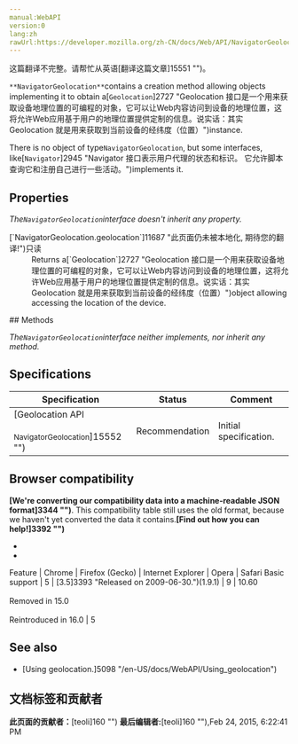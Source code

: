 ```yaml
---
manual:WebAPI
version:0
lang:zh
rawUrl:https://developer.mozilla.org/zh-CN/docs/Web/API/NavigatorGeolocation
---
```




这篇翻译不完整。请帮忙从英语[翻译这篇文章]15551 "")。






`**NavigatorGeolocation**`contains a creation method allowing objects implementing it to obtain a[`Geolocation`]2727 "Geolocation 接口是一个用来获取设备地理位置的可编程的对象，它可以让Web内容访问到设备的地理位置，这将允许Web应用基于用户的地理位置提供定制的信息。说实话：其实Geolocation 就是用来获取到当前设备的经纬度（位置）")instance.



There is no object of type`NavigatorGeolocation`, but some interfaces, like[`Navigator`]2945 "Navigator 接口表示用户代理的状态和标识。 它允许脚本查询它和注册自己进行一些活动。")implements it.


## Properties<a name="Properties"></a>


<em>The`NavigatorGeolocation`</em><em>interface doesn&#39;t inherit any property.</em>

<dl><dt>[`NavigatorGeolocation.geolocation`]11687 "此页面仍未被本地化, 期待您的翻译!")只读</dt><dd>Returns a[`Geolocation`]2727 "Geolocation 接口是一个用来获取设备地理位置的可编程的对象，它可以让Web内容访问到设备的地理位置，这将允许Web应用基于用户的地理位置提供定制的信息。说实话：其实Geolocation 就是用来获取到当前设备的经纬度（位置）")object allowing accessing the location of the device.</dd></dl>
## Methods<a name="Methods"></a>


<em>The</em><em>`NavigatorGeolocation`</em><em>interface neither implements, nor inherit any method.</em>


## Specifications<a name="Specifications"></a>
Specification | Status | Comment 
 ---  |  ---  |  ---  | 
[Geolocation API<br></br><small>NavigatorGeolocation</small>]15552 "") | Recommendation | Initial specification. 


## Browser compatibility<a name="Browser_compatibility"></a>


**[We&#39;re converting our compatibility data into a machine-readable JSON format]3344 "")**. This compatibility table still uses the old format, because we haven&#39;t yet converted the data it contains.**[Find out how you can help!]3392 "")**


* 
* 
Feature | Chrome | Firefox (Gecko) | Internet Explorer | Opera | Safari 
Basic support | 5 | [3.5]3393 "Released on 2009-06-30.")(1.9.1) | 9 | 10.60<br></br>Removed in 15.0<br></br>Reintroduced in 16.0 | 5 




## See also<a name="See_also"></a>

* [Using geolocation.]5098 "/en-US/docs/WebAPI/Using_geolocation")







## 文档标签和贡献者
**此页面的贡献者：**[teoli]160 "")
**最后编辑者:**[teoli]160 ""),<time>Feb 24, 2015, 6:22:41 PM</time>


